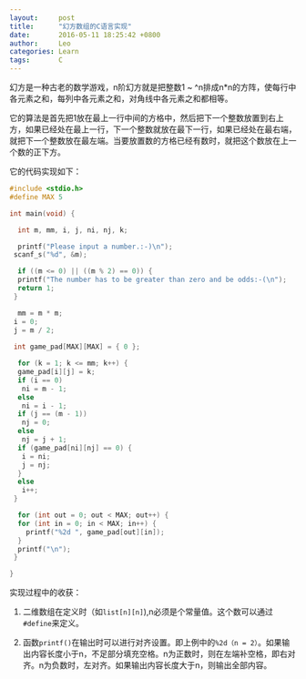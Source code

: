 ```yaml
---
layout:     post
title:      "幻方数组的C语言实现"
date:       2016-05-11 18:25:42 +0800
author:     Leo
categories: Learn
tags:       C
---
```

幻方是一种古老的数学游戏，n阶幻方就是把整数1 ~ ^n排成n*n的方阵，使每行中各元素之和，每列中各元素之和，对角线中各元素之和都相等。

它的算法是首先把1放在最上一行中间的方格中，然后把下一个整数放置到右上方，如果已经处在最上一行，下一个整数就放在最下一行，如果已经处在最右端，就把下一个整数放在最左端。当要放置数的方格已经有数时，就把这个数放在上一个数的正下方。

它的代码实现如下：

```c
#include <stdio.h>
#define MAX 5

int main(void) {

  int m, mm, i, j, ni, nj, k;

  printf("Please input a number.:-)\n");
 scanf_s("%d", &m);

  if ((m <= 0) || ((m % 2) == 0)) {
  printf("The number has to be greater than zero and be odds:-(\n");
  return 1;
 }

  mm = m * m;
 i = 0;
 j = m / 2;
 
 int game_pad[MAX][MAX] = { 0 };

  for (k = 1; k <= mm; k++) {
  game_pad[i][j] = k;
  if (i == 0)
   ni = m - 1;
  else
   ni = i - 1;
  if (j == (m - 1))
   nj = 0;
  else
   nj = j + 1;
  if (game_pad[ni][nj] == 0) {
   i = ni;
   j = nj;
  }
  else
   i++;
 }

  for (int out = 0; out < MAX; out++) {
  for (int in = 0; in < MAX; in++) {
    printf("%2d ", game_pad[out][in]);
  }
  printf("\n");
 }

}
```

实现过程中的收获：

1. 二维数组在定义时（如`list[n][n]`),n必须是个常量值。这个数可以通过`#define`来定义。

2. 函数`printf()`在输出时可以进行对齐设置。即上例中的`%2d（n = 2）`。如果输出内容长度小于n，不足部分填充空格。n为正数时，则在左端补空格，即右对齐。n为负数时，左对齐。如果输出内容长度大于n，则输出全部内容。
